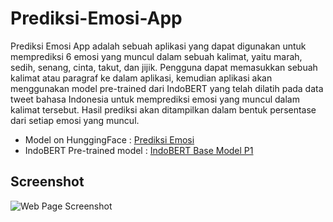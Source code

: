# Prediksi-Emosi-App

Prediksi Emosi App adalah sebuah aplikasi yang dapat digunakan untuk memprediksi 6 emosi yang muncul dalam sebuah kalimat, yaitu marah, sedih, senang, cinta, takut, dan jijik. Pengguna dapat memasukkan sebuah kalimat atau paragraf ke dalam aplikasi, kemudian aplikasi akan menggunakan model pre-trained dari IndoBERT yang telah dilatih pada data tweet bahasa Indonesia untuk memprediksi emosi yang muncul dalam kalimat tersebut. Hasil prediksi akan ditampilkan dalam bentuk persentase dari setiap emosi yang muncul.

- Model on HunggingFace : [Prediksi Emosi](https://huggingface.co/azizp128/prediksi-emosi-indobert)
- IndoBERT Pre-trained model : [IndoBERT Base Model P1](https://huggingface.co/indobenchmark/indobert-base-p1)

## Screenshot
![Web Page Screenshot](assets/screenshot.png)
